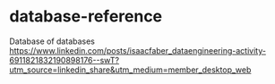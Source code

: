 # database-reference

Database of databases
https://www.linkedin.com/posts/isaacfaber_dataengineering-activity-6911821832190898176--swT?utm_source=linkedin_share&utm_medium=member_desktop_web
